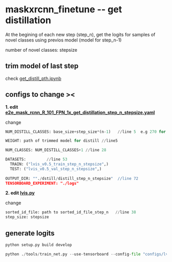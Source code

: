 # maskxrcnn_finetune -- get distillation

At the begining of each new step (step_n), get the logits for samples of novel classes using previos model (model for step_n-1)

number of novel classes: stepsize

## trim model of last step 
check [get_distill_pth.ipynb](get_distill_pth.ipynb)

## configs to change ><
**1. edit [e2e_mask_rcnn_R_101_FPN_1x_get_distillation_step_n_stepsize.yaml](https://github.com/JoyHuYY1412/maskxrcnn_finetune/blob/get_distillation/configs/lvis/e2e_mask_rcnn_R_101_FPN_1x_get_distillation_step1_160.yaml)**

change
```python
NUM_DISTILL_CLASSES: base_size+step_size*(n-1)   //line 5  e.g 270 for step1, 270+160 for step2 when step_size=160, base_size=270

WEIGHT: path of trimmed model for distill //line5

NUM_CLASSES: NUM_DISTILL_CLASSES+1 //line 28

DATASETS:         //line 53
  TRAIN: ("lvis_v0.5_train_step_n_stepsize",)
  TEST: ("lvis_v0.5_val_step_n_stepsize",)
  
OUTPUT_DIR: ""./dstill/distill_step_n_stepsize"  //line 72
TENSORBOARD_EXPERIMENT: "./logs"
```

**2. edit [lvis.py](https://github.com/JoyHuYY1412/maskxrcnn_finetune/blob/get_distillation/maskrcnn_benchmark/data/datasets/lvis.py)**

change
```python
sorted_id_file: path to sorted_id_file_step_n   //line 38
step_size: stepsize 
```


## generate logits

```python
python setup.py build develop

python ./tools/train_net.py --use-tensorboard --config-file "configs/lvis/e2e_mask_rcnn_R_50_FPN_1x_get_distillation_step_n_stepsize.yaml" MODEL.RPN.FPN_POST_NMS_TOP_N_TRAIN 1000
```
